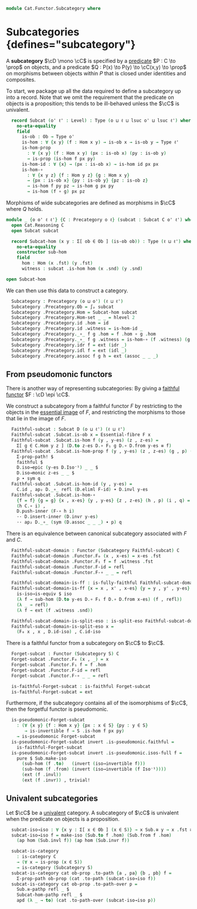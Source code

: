<!--
```agda
open import Cat.Functor.Properties
open import Cat.Univalent
open import Cat.Prelude

import Cat.Reasoning
```
-->

```agda
module Cat.Functor.Subcategory where
```

# Subcategories {defines="subcategory"}

A **subcategory** $\cD \mono \cC$ is specified by a [predicate]
$P : C \to \prop$ on objects, and a predicate $Q : P(x) \to P(y) \to \cC(x,y) \to \prop$
on morphisms between objects within $P$ that is closed under identities
and composites.

[predicate]: 1Lab.HLevel.html#is-prop

To start, we package up all the data required to define a subcategory up
into a record. Note that we omit the requirement that the predicate on
objects is a proposition; this tends to be ill-behaved unless the $\cC$
is univalent.

<!--
```agda
module _ {o ℓ} (C : Precategory o ℓ) where
  open Cat.Reasoning C
```
-->

```agda
  record Subcat (o' ℓ' : Level) : Type (o ⊔ ℓ ⊔ lsuc o' ⊔ lsuc ℓ') where
    no-eta-equality
    field
      is-ob : Ob → Type o'
      is-hom : ∀ {x y} (f : Hom x y) → is-ob x → is-ob y → Type ℓ'
      is-hom-prop
        : ∀ {x y} (f : Hom x y) (px : is-ob x) (py : is-ob y)
        → is-prop (is-hom f px py)
      is-hom-id : ∀ {x} → (px : is-ob x) → is-hom id px px
      is-hom-∘
        : ∀ {x y z} {f : Hom y z} {g : Hom x y}
        → {px : is-ob x} {py : is-ob y} {pz : is-ob z}
        → is-hom f py pz → is-hom g px py
        → is-hom (f ∘ g) px pz
```

Morphisms of wide subcategories are defined as morphisms in $\cC$ where
$Q$ holds.

```agda
module _ {o o' ℓ ℓ'} {C : Precategory o ℓ} (subcat : Subcat C o' ℓ') where
  open Cat.Reasoning C
  open Subcat subcat

  record Subcat-hom (x y : Σ[ ob ∈ Ob ] (is-ob ob)) : Type (ℓ ⊔ ℓ') where
    no-eta-equality
    constructor sub-hom
    field
      hom : Hom (x .fst) (y .fst)
      witness : subcat .is-hom hom (x .snd) (y .snd)

open Subcat-hom
```

<!--
```agda
module _ {o ℓ} {C : Precategory o ℓ} where
  private module C = Precategory C

  instance
    Membership-subcat-ob : ∀ {o' ℓ'} → Membership C.Ob (Subcat C o' ℓ') _
    Membership-subcat-ob = record { _∈_ = λ o S → o ∈ S .Subcat.is-ob }

module _ {o o' ℓ ℓ'} {C : Precategory o ℓ} {S : Subcat C o' ℓ'} where
  open Cat.Reasoning C
  open Subcat S

  Subcat-hom-pathp
    : {x x' y y' : Σ[ ob ∈ C ] (ob ∈ S)}
    → {f : Subcat-hom S x y} {g : Subcat-hom S x' y'}
    → (p : x ≡ x') (q : y ≡ y')
    → PathP (λ i → Hom (p i .fst) (q i .fst)) (f .hom) (g .hom)
    → PathP (λ i → Subcat-hom S (p i) (q i)) f g
  Subcat-hom-pathp p q r i .hom = r i
  Subcat-hom-pathp {f = f} {g = g} p q r i .witness =
    is-prop→pathp (λ i → is-hom-prop (r i) (p i .snd) (q i .snd)) (f .witness) (g .witness) i

  instance
    Extensional-subcat-hom
      : ∀ {ℓr x y} ⦃ sa : Extensional (Hom (x .fst) (y .fst)) ℓr ⦄
      → Extensional (Subcat-hom S x y) ℓr
    Extensional-subcat-hom ⦃ sa ⦄ = injection→extensional!
      (Subcat-hom-pathp refl refl) sa

    Funlike-Subcat-hom
      : ∀ {ℓ ℓ'} {A : Type ℓ} {B : A → Type ℓ'} {x y}
      → ⦃ _ : Funlike (Hom (x .fst) (y .fst)) A B ⦄ → Funlike (Subcat-hom S x y) A B
    Funlike-Subcat-hom ⦃ i ⦄ = record { _#_ = λ f x → apply (f .hom) x }

    H-Level-Subcat-hom : ∀ {x y n} → H-Level (Subcat-hom S x y) (2 + n)
    H-Level-Subcat-hom = basic-instance 2 $ Iso→is-hlevel 2 eqv $
      Σ-is-hlevel 2 (Hom-set _ _) λ _ →
      is-hlevel-suc 1 (is-hom-prop _ _ _)
      where unquoteDecl eqv = declare-record-iso eqv (quote Subcat-hom)
```
-->

We can then use this data to construct a category.

<!--
```agda
module _ {o o' ℓ ℓ'} {C : Precategory o ℓ} (subcat : Subcat C o' ℓ') where
  open Cat.Reasoning C
  open Subcat subcat
```
-->

```agda
  Subcategory : Precategory (o ⊔ o') (ℓ ⊔ ℓ')
  Subcategory .Precategory.Ob = ∫ₚ subcat
  Subcategory .Precategory.Hom = Subcat-hom subcat
  Subcategory .Precategory.Hom-set _ _ = hlevel 2
  Subcategory .Precategory.id .hom = id
  Subcategory .Precategory.id .witness = is-hom-id _
  Subcategory .Precategory._∘_ f g .hom = f .hom ∘ g .hom
  Subcategory .Precategory._∘_ f g .witness = is-hom-∘ (f .witness) (g .witness)
  Subcategory .Precategory.idr f = ext (idr _)
  Subcategory .Precategory.idl f = ext (idl _)
  Subcategory .Precategory.assoc f g h = ext (assoc _ _ _)
```

## From pseudomonic functors

There is another way of representing subcategories: By giving a
[faithful functor] $F : \cD \epi \cC$.

[faithful functor]: Cat.Functor.Properties.html

<!--
```agda
module _
  {o o' ℓ ℓ'} {C : Precategory o ℓ} {D : Precategory o' ℓ'}
  {F : Functor C D}
  (faithful : is-faithful F)
  where
  open Functor F
  private
    module C = Cat.Reasoning C
    module D = Cat.Reasoning D
```
-->

We construct a subcategory from a faithful functor $F$ by restricting to
the objects in the [essential image] of $F$, and restricting the morphisms
to those that lie in the image of $F$.

[essential image]: Cat.Functor.Properties.html#essential-fibres

```agda
  Faithful-subcat : Subcat D (o ⊔ ℓ') (ℓ ⊔ ℓ')
  Faithful-subcat .Subcat.is-ob x = Essential-fibre F x
  Faithful-subcat .Subcat.is-hom f (y , y-es) (z , z-es) =
    Σ[ g ∈ C.Hom y z ] (D.to z-es D.∘ F₁ g D.∘ D.from y-es ≡ f)
  Faithful-subcat .Subcat.is-hom-prop f (y , y-es) (z , z-es) (g , p) (h , q) =
    Σ-prop-path! $
    faithful $
    D.iso→epic (y-es D.Iso⁻¹) _ _ $
    D.iso→monic z-es _ _ $
    p ∙ sym q
  Faithful-subcat .Subcat.is-hom-id (y , y-es) =
    C.id , ap₂ D._∘_ refl (D.eliml F-id) ∙ D.invl y-es
  Faithful-subcat .Subcat.is-hom-∘
    {f = f} {g = g} {x , x-es} {y , y-es} {z , z-es} (h , p) (i , q) =
    (h C.∘ i) ,
    D.push-inner (F-∘ h i)
    ·· D.insert-inner (D.invr y-es)
    ·· ap₂ D._∘_ (sym (D.assoc _ _ _) ∙ p) q
```

There is an equivalence between canonical subcategory associated
with $F$ and $C$.

```agda
  Faithful-subcat-domain : Functor (Subcategory Faithful-subcat) C
  Faithful-subcat-domain .Functor.F₀ (x , x-es) = x-es .fst
  Faithful-subcat-domain .Functor.F₁ f = f .witness .fst
  Faithful-subcat-domain .Functor.F-id = refl
  Faithful-subcat-domain .Functor.F-∘ _ _ = refl

  Faithful-subcat-domain-is-ff : is-fully-faithful Faithful-subcat-domain
  Faithful-subcat-domain-is-ff {x = x , x' , x-es} {y = y , y' , y-es} =
    is-iso→is-equiv $ iso
    (λ f → sub-hom (D.to y-es D.∘ F₁ f D.∘ D.from x-es) (f , refl))
    (λ _ → refl)
    (λ f → ext (f .witness .snd))

  Faithful-subcat-domain-is-split-eso : is-split-eso Faithful-subcat-domain
  Faithful-subcat-domain-is-split-eso x =
    (F₀ x , x , D.id-iso) , C.id-iso
```

There is a faithful functor from a subcategory on $\cC$ to $\cC$.

<!--
```agda
module _ {o o' ℓ ℓ'} {C : Precategory o ℓ} {S : Subcat C o' ℓ'} where
  open Cat.Reasoning C
  private module Sub = Cat.Reasoning (Subcategory S)
  open Subcat S
```
-->

```agda
  Forget-subcat : Functor (Subcategory S) C
  Forget-subcat .Functor.F₀ (x , _) = x
  Forget-subcat .Functor.F₁ f = f .hom
  Forget-subcat .Functor.F-id = refl
  Forget-subcat .Functor.F-∘ _ _ = refl

  is-faithful-Forget-subcat : is-faithful Forget-subcat
  is-faithful-Forget-subcat = ext
```

Furthermore, if the subcategory contains all of the isomorphisms of $\cC$, then
the forgetful functor is pseudomonic.

```agda
  is-pseudomonic-Forget-subcat
    : (∀ {x y} {f : Hom x y} {px : x ∈ S} {py : y ∈ S}
       → is-invertible f → S .is-hom f px py)
    → is-pseudomonic Forget-subcat
  is-pseudomonic-Forget-subcat invert .is-pseudomonic.faithful =
    is-faithful-Forget-subcat
  is-pseudomonic-Forget-subcat invert .is-pseudomonic.isos-full f =
    pure $ Sub.make-iso
      (sub-hom (f .to)   (invert (iso→invertible f)))
      (sub-hom (f .from) (invert (iso→invertible (f Iso⁻¹))))
      (ext (f .invl))
      (ext (f .invr)) , trivial!
```

## Univalent subcategories

Let $\cC$ be a [univalent] category. A subcategory of $\cC$ is univalent
when the predicate on objects is a proposition.

[univalent]: Cat.Univalent.html

```agda
  subcat-iso→iso : ∀ {x y : Σ[ x ∈ Ob ] (x ∈ S)} → x Sub.≅ y → x .fst ≅ y .fst
  subcat-iso→iso f = make-iso (Sub.to f .hom) (Sub.from f .hom)
    (ap hom (Sub.invl f)) (ap hom (Sub.invr f))

  subcat-is-category
    : is-category C
    → (∀ x → is-prop (x ∈ S))
    → is-category (Subcategory S)
  subcat-is-category cat ob-prop .to-path {a , pa} {b , pb} f =
    Σ-prop-path ob-prop (cat .to-path (subcat-iso→iso f))
  subcat-is-category cat ob-prop .to-path-over p =
    Sub.≅-pathp refl _ $
    Subcat-hom-pathp refl _ $
    apd (λ _ → to) (cat .to-path-over (subcat-iso→iso p))
```
